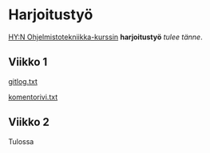 # Harjoitustyö

[HY:N Ohjelmistotekniikka-kurssin](https://ohjelmistotekniikka-hy.github.io/) **harjoitustyö** *tulee tänne*.

## Viikko 1
[gitlog.txt](https://github.com/anuvirtane/ot-harjoitustyo/blob/main/laskarit/viikko1/gitlog.txt)

[komentorivi.txt](https://github.com/anuvirtane/ot-harjoitustyo/blob/main/laskarit/viikko1/komentorivi.txt)

## Viikko 2
Tulossa
